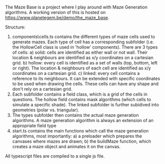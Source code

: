 The Maze Base is a project where I play around with Maze Generation algorithms. 
A working version of this is hosted on https://www.planetegem.be/demo/the_maze_base.

Structure:
1) components\cells.ts contains the different types of maze cells used to generate mazes. Each type of cell has a corresponding subfolder (i.e. the HollowCell class is used in 'hollow' components). There are 3 types of cells:
    a) solid: cells are identified as either wall or not wall. Their location & neighbours are identified as x/y coordinates on a cartesian grid.
    b) hollow: every cell is identified as a set of walls (top, bottom, left or right). The location & neighbours of each cell are identified as x/y coordinates on a cartesian grid.
    c) linked: every cell contains a reference to its neighbours. It can be extended with specific coordinates to be used when drawing the cells. These cells can have any shape and don't rely on a cartesian grid.
2) Each subfolder contains a field class, which is a grid of the cells in questions. The hollow field contains mask algorithms (which cells to simulate a specific shade). The linked subfolder is further subidived into geometries (polar vs. triangular).
3) The types subfolder then contains the actual maze generation algorithms. A maze generation algorithm is always an extension of an appropriate field type
4) start.ts contains the main functions which call the maze generation algorithms, most importantly:
    a) a preloader which prepares the canvases where mazes are drawn;
    b) the buildMaze function, which creates a maze object and animates it on the canvas.

All typescript files are compiled to a single js file.
